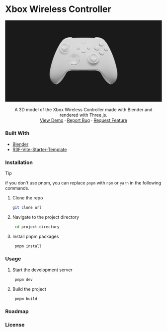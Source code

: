 # Xbox Wireless Controller

![Hero Image](./public/screenshot.png)

<!--
Free to edit and add more features to this template.
<div align="center">
   <img src="./public/screenshot1.png" width="32%">
   <img src="./public/screenshot2.png" width="32%">
   <img src="./public/screenshot3.png" width="32%">
</div>
-->

<div align="center">
  <p align="center">
  A 3D model of the Xbox Wireless Controller made with Blender and rendered with Three.js.
    <br />
    <a href="https://r3-f-xbox-wireless-controller.vercel.app/">View Demo</a>
    &middot;
    <a href="https://github.com/jeffrey-omega/R3F-Xbox-Wireless-Controller/issues/new?labels=bug">Report Bug</a>
    &middot;
    <a href="https://github.com/jeffrey-omega/R3F-Xbox-Wireless-Controller/issues/new?labels=enhancement">Request Feature</a>
  </p>
</div>

### Built With

- [Blender](https://www.blender.org/)
- [R3F-Vite-Starter-Template](https://github.com/jeffrey-omega/R3F-Vite-Starter-Template)

### Installation

> [!TIP]
> if you don't use pnpm, you can replace `pnpm` with `npm` or `yarn` in the following commands.

1. Clone the repo

   ```sh
   git clone url
   ```

2. Navigate to the project directory

   ```sh
    cd project-directory
   ```

3. Install pnpm packages

   ```sh
    pnpm install
   ```

### Usage

1. Start the development server
   ```sh
    pnpm dev
   ```
2. Build the project
   ```sh
    pnpm build
   ```

### Roadmap

### License
